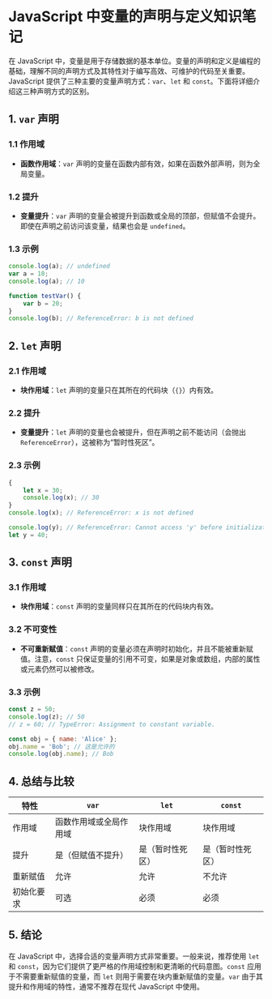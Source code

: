 # JavaScript 中变量的声明与定义知识笔记

在 JavaScript 中，变量是用于存储数据的基本单位。变量的声明和定义是编程的基础，理解不同的声明方式及其特性对于编写高效、可维护的代码至关重要。JavaScript 提供了三种主要的变量声明方式：`var`、`let` 和 `const`。下面将详细介绍这三种声明方式的区别。

## 1. `var` 声明

### 1.1 作用域
- **函数作用域**：`var` 声明的变量在函数内部有效，如果在函数外部声明，则为全局变量。
  
### 1.2 提升
- **变量提升**：`var` 声明的变量会被提升到函数或全局的顶部，但赋值不会提升。即使在声明之前访问该变量，结果也会是 `undefined`。

### 1.3 示例
```javascript
console.log(a); // undefined
var a = 10;
console.log(a); // 10

function testVar() {
    var b = 20;
}
console.log(b); // ReferenceError: b is not defined
```

## 2. `let` 声明

### 2.1 作用域
- **块作用域**：`let` 声明的变量只在其所在的代码块（`{}`）内有效。

### 2.2 提升
- **变量提升**：`let` 声明的变量也会被提升，但在声明之前不能访问（会抛出 `ReferenceError`），这被称为“暂时性死区”。

### 2.3 示例
```javascript
{
    let x = 30;
    console.log(x); // 30
}
console.log(x); // ReferenceError: x is not defined

console.log(y); // ReferenceError: Cannot access 'y' before initialization
let y = 40;
```

## 3. `const` 声明

### 3.1 作用域
- **块作用域**：`const` 声明的变量同样只在其所在的代码块内有效。

### 3.2 不可变性
- **不可重新赋值**：`const` 声明的变量必须在声明时初始化，并且不能被重新赋值。注意，`const` 只保证变量的引用不可变，如果是对象或数组，内部的属性或元素仍然可以被修改。

### 3.3 示例
```javascript
const z = 50;
console.log(z); // 50
// z = 60; // TypeError: Assignment to constant variable.

const obj = { name: 'Alice' };
obj.name = 'Bob'; // 这是允许的
console.log(obj.name); // Bob
```

## 4. 总结与比较

| 特性         | `var`                     | `let`                     | `const`                   |
|--------------|---------------------------|---------------------------|---------------------------|
| 作用域       | 函数作用域或全局作用域   | 块作用域                 | 块作用域                 |
| 提升         | 是（但赋值不提升）       | 是（暂时性死区）         | 是（暂时性死区）         |
| 重新赋值     | 允许                     | 允许                     | 不允许                   |
| 初始化要求   | 可选                     | 必须                     | 必须                     |

## 5. 结论
在 JavaScript 中，选择合适的变量声明方式非常重要。一般来说，推荐使用 `let` 和 `const`，因为它们提供了更严格的作用域控制和更清晰的代码意图。`const` 应用于不需要重新赋值的变量，而 `let` 则用于需要在块内重新赋值的变量。`var` 由于其提升和作用域的特性，通常不推荐在现代 JavaScript 中使用。
